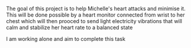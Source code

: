 

The goal of this project is to help Michelle's heart attacks and minimise it. This will be done possible by a heart monitor connected from wrist to her chest which will then prooced to send light electricity vibrations that will calm and stabilize her heart rate to a balanced state

I am working alone and aim to complete this task

